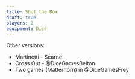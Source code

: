 ```yaml
---
title: Shut the Box
draft: true
players: 2
equipment: Dice
---
```


Other versions:
- Martinetti - Scarne
- Cross Out - @DiceGamesBelton
- Two games (Matterhorn) in @DiceGamesFrey
